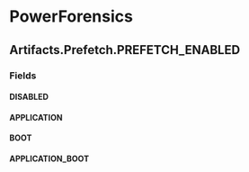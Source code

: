﻿# PowerForensics


## Artifacts.Prefetch.PREFETCH_ENABLED

### Fields

#### DISABLED

#### APPLICATION

#### BOOT

#### APPLICATION_BOOT
